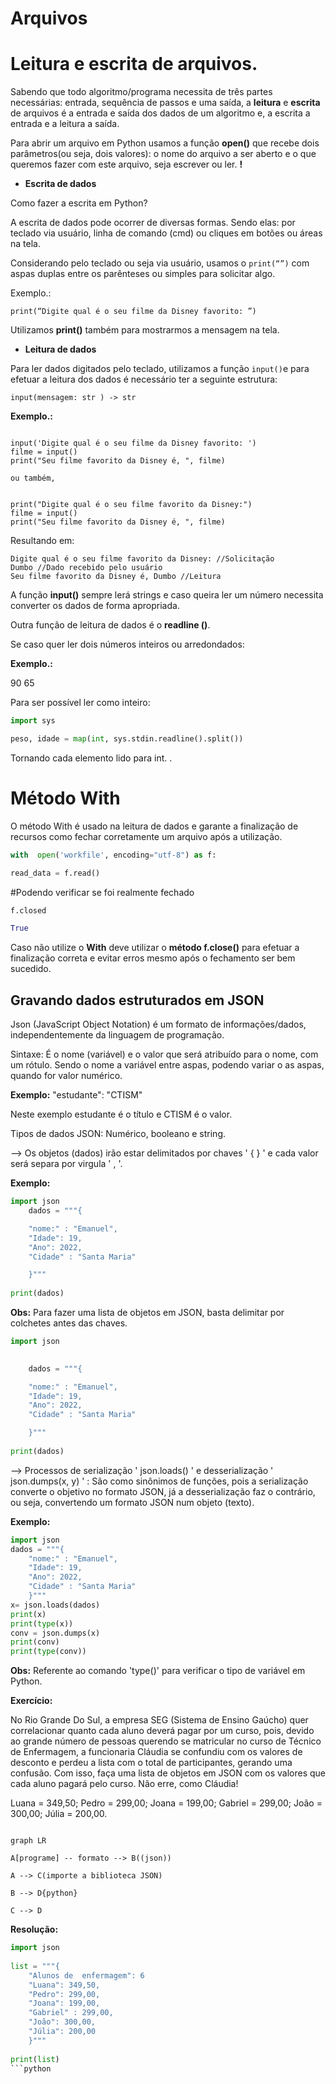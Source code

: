
# Arquivos

  

# Leitura e escrita de arquivos.

  

Sabendo que todo algoritmo/programa necessita de três partes necessárias: entrada, sequência de passos e uma saída, a **leitura** e **escrita** de arquivos é a entrada e saída dos dados de um algoritmo e, a escrita a entrada e a leitura a saída.


Para abrir um arquivo em Python usamos a função **open()** que recebe dois parâmetros(ou seja, dois valores): o nome do arquivo a ser aberto e o que queremos fazer com este arquivo, seja escrever ou ler. **!**

  

- **Escrita de dados**

  

Como fazer a escrita em Python?

A escrita de dados pode ocorrer de diversas formas. Sendo elas: por teclado via usuário, linha de comando (cmd) ou cliques em botões ou áreas na tela.

 
Considerando pelo teclado ou seja via usuário, usamos o ```print(“”)``` com aspas duplas entre os parênteses ou simples para solicitar algo.

  

Exemplo.:

```
print(“Digite qual é o seu filme da Disney favorito: ”)

```
Utilizamos **print()** também para mostrarmos a mensagem na tela.

- **Leitura de dados**

  

Para ler dados digitados pelo teclado, utilizamos a função ```input()```e para efetuar a leitura dos dados é necessário ter a seguinte estrutura:
```
input(mensagem: str ) -> str

```

 
**Exemplo.:**

```

input('Digite qual é o seu filme da Disney favorito: ')
filme = input()
print("Seu filme favorito da Disney é, ", filme)

ou também,


print("Digite qual é o seu filme favorito da Disney:")
filme = input()
print("Seu filme favorito da Disney é, ", filme)

```

Resultando em:

````
Digite qual é o seu filme favorito da Disney: //Solicitação
Dumbo //Dado recebido pelo usuário
Seu filme favorito da Disney é, Dumbo //Leitura
````
  
  

A função **input()** sempre lerá strings e caso queira ler um número necessita converter os dados de forma apropriada.

Outra função de leitura de dados é o **readline ()**.

Se caso quer ler dois números inteiros ou arredondados:

**Exemplo.:** 

90 65

Para ser possível ler como inteiro:
```python
import sys

peso, idade = map(int, sys.stdin.readline().split())

```

Tornando cada elemento lido para int.
.
# Método With

O método With é usado na leitura de dados e garante a finalização de recursos como fechar corretamente um arquivo após a utilização.

 ```python
with  open('workfile', encoding="utf-8") as f:

read_data = f.read()
```

#Podendo verificar se foi realmente fechado

```python
f.closed

True
```
 
Caso não utilize o **With** deve utilizar o **método f.close()** para efetuar a finalização correta e evitar erros mesmo após o fechamento ser bem sucedido.






## Gravando dados estruturados em JSON

Json (JavaScript Object Notation) é um formato de informações/dados, independentemente da linguagem de programação.

Sintaxe: É o nome (variável) e o valor que será atribuído para o nome, com um rótulo. Sendo o nome a variável entre aspas, podendo variar o as aspas, quando for valor numérico.

**Exemplo:**
 "estudante": "CTISM"

Neste exemplo estudante é o título e CTISM é o valor. 

Tipos de dados JSON: Numérico, booleano e string.

--> Os objetos (dados) irão estar delimitados por chaves ' { } ' e cada valor será separa por virgula ' , '.

**Exemplo:**
```python
import json
	dados = """{

	"nome:" : "Emanuel",
	"Idade": 19,
	"Ano": 2022,
	"Cidade" : "Santa Maria"

	}"""
	
print(dados)
```
	
**Obs:** Para fazer uma lista de objetos em JSON, basta delimitar por colchetes antes das chaves.

```python	
import json

	
	dados = """{

	"nome:" : "Emanuel",
	"Idade": 19,
	"Ano": 2022,
	"Cidade" : "Santa Maria"

	}"""
	
print(dados)

```


--> Processos de serialização ' json.loads() ' e desserialização ' json.dumps(x, y) ' : São como sinônimos de funções, pois a serialização converte o objetivo no formato JSON, já a desserialização faz o contrário, ou seja, convertendo um formato JSON num objeto (texto).

**Exemplo:** 
```python	
import json
dados = """{
	"nome:" : "Emanuel",
	"Idade": 19,
	"Ano": 2022,
	"Cidade" : "Santa Maria"
	}"""
x= json.loads(dados)  
print(x) 
print(type(x))
conv = json.dumps(x)  
print(conv)
print(type(conv))
```
**Obs:** Referente ao comando 'type()' para verificar o tipo de variável em Python.

**Exercício:** 

No Rio Grande Do Sul, a empresa SEG (Sistema de Ensino Gaúcho) quer correlacionar quanto cada aluno deverá pagar por um curso, pois, devido ao  grande número  de pessoas querendo se matricular no curso de Técnico de Enfermagem, a funcionaria Cláudia se confundiu com os valores de desconto e perdeu a lista com o total de participantes, gerando uma confusão. Com isso, faça uma lista de objetos em JSON com os valores que cada aluno pagará pelo curso. Não erre, como Cláudia!

Luana = 349,50; Pedro = 299,00; Joana = 199,00; Gabriel = 299,00;
João = 300,00; Júlia = 200,00.

```mermaid

graph LR

A[programe] -- formato --> B((json))

A --> C(importe a biblioteca JSON)

B --> D{python}

C --> D

```


**Resolução:**
```python	
import json
	
list = """{
	"Alunos de  enfermagem": 6 
	"Luana": 349,50, 
	"Pedro": 299,00, 
	"Joana": 199,00, 
	"Gabriel" : 299,00,
	"João": 300,00, 
	"Júlia": 200,00
	}"""
	
print(list)
```python	